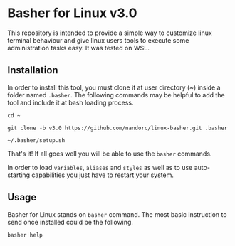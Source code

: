# Basher for Linux v3.0

This repository is intended to provide a simple way to customize linux terminal behaviour and give linux users tools to execute some administration tasks easy. It was tested on WSL.

## Installation

In order to install this tool, you must clone it at user directory (~) inside a folder named `.basher`. The following commands may be helpful to add the tool and include it at bash loading process.

```
cd ~

git clone -b v3.0 https://github.com/nandorc/linux-basher.git .basher

~/.basher/setup.sh
```

That's it! If all goes well you will be able to use the `basher` commands.

In order to load `variables`, `aliases` and `styles` as well as to use auto-starting capabilities you just have to restart your system.

## Usage

Basher for Linux stands on `basher` command. The most basic instruction to send once installed could be the following.

```
basher help
```
